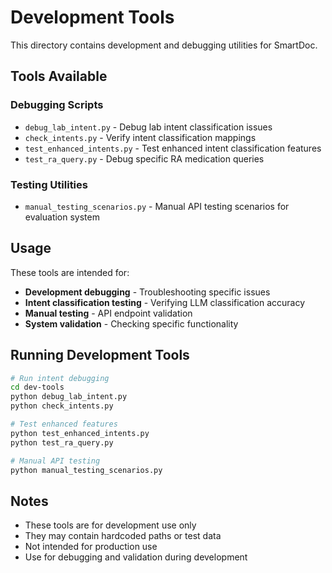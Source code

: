 # Development Tools

This directory contains development and debugging utilities for SmartDoc.

## Tools Available

### Debugging Scripts

- `debug_lab_intent.py` - Debug lab intent classification issues
- `check_intents.py` - Verify intent classification mappings
- `test_enhanced_intents.py` - Test enhanced intent classification features
- `test_ra_query.py` - Debug specific RA medication queries

### Testing Utilities

- `manual_testing_scenarios.py` - Manual API testing scenarios for evaluation system

## Usage

These tools are intended for:

- **Development debugging** - Troubleshooting specific issues
- **Intent classification testing** - Verifying LLM classification accuracy
- **Manual testing** - API endpoint validation
- **System validation** - Checking specific functionality

## Running Development Tools

```bash
# Run intent debugging
cd dev-tools
python debug_lab_intent.py
python check_intents.py

# Test enhanced features
python test_enhanced_intents.py
python test_ra_query.py

# Manual API testing
python manual_testing_scenarios.py
```

## Notes

- These tools are for development use only
- They may contain hardcoded paths or test data
- Not intended for production use
- Use for debugging and validation during development
